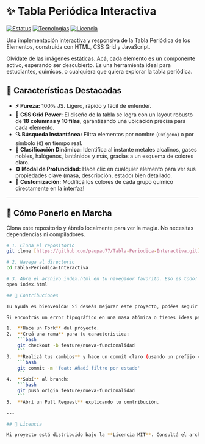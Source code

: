 # ✨ Tabla Periódica Interactiva

[![Estatus](https://img.shields.io/badge/Status-Completado-green)](https://github.com/TuUsuario/Tabla-Periodica-Interactiva)
[![Tecnologías](https://img.shields.io/badge/Tecnolog%C3%ADas-HTML%20%7C%20CSS%20Grid%20%7C%20Vanilla%20JS-blue)](https://developer.mozilla.org/es/docs/Web/JavaScript)
[![Licencia](https://img.shields.io/badge/Licencia-MIT-brightgreen)](LICENSE)

Una implementación interactiva y responsiva de la Tabla Periódica de los Elementos, construida con HTML, CSS Grid y JavaScript.

Olvídate de las imágenes estáticas. Acá, cada elemento es un componente activo, esperando ser descubierto. Es una herramienta ideal para estudiantes, químicos, o cualquiera que quiera explorar la tabla periódica.

## 🌟 Características Destacadas

* **⚡️ Pureza:** 100% JS. Ligero, rápido y fácil de entender.
* **📐 CSS Grid Power:** El diseño de la tabla se logra con un layout robusto de **18 columnas y 10 filas**, garantizando una ubicación precisa para cada elemento.
* **🔍 Búsqueda Instantánea:** Filtra elementos por nombre (`Oxígeno`) o por símbolo (`O`) en tiempo real.
* **🌈 Clasificación Dinámica:** Identifica al instante metales alcalinos, gases nobles, halógenos, lantánidos y más, gracias a un esquema de colores claro.
* **⚙️ Modal de Profundidad:** Hace clic en cualquier elemento para ver sus propiedades clave (masa, descripción, estado) bien detallado.
* **🎨 Customización:** Modificá los colores de cada grupo químico directamente en la interfaz!

***

## 🚀 Cómo Ponerlo en Marcha

Clona este repositorio y ábrelo localmente para ver la magia. No necesitas dependencias ni compiladores.

```bash
# 1. Clona el repositorio
git clone [https://github.com/paupau77/Tabla-Periodica-Interactiva.git](https://github.com/paupau77/Tabla-Periodica-Interactiva.git)

# 2. Navega al directorio
cd Tabla-Periodica-Interactiva

# 3. Abre el archivo index.html en tu navegador favorito. Eso es todo!
open index.html

## 🤝 Contribuciones

Tu ayuda es bienvenida! Si deseás mejorar este proyecto, podées seguir estos pasos.

Si encontrás un error tipográfico en una masa atómica o tienes ideas para nuevas características (como filtros por estado o electronegatividad), **¡los Pull Requests son bienvenidos!**

1.  **Hace un Fork** del proyecto.
2.  **Creá una rama** para tu característica:
    ```bash
    git checkout -b feature/nueva-funcionalidad
    ```
3.  **Realizá tus cambios** y hace un commit claro (usando un prefijo como `feat`, `fix` o `style`):
    ```bash
    git commit -m 'feat: Añadí filtro por estado'
    ```
4.  **Subí** al branch:
    ```bash
    git push origin feature/nueva-funcionalidad
    ```
5.  **Abrí un Pull Request** explicando tu contribución.

---

## 📜 Licencia

Mi proyecto está distribuido bajo la **Licencia MIT**. Consultá el archivo `LICENSE` para más información.
